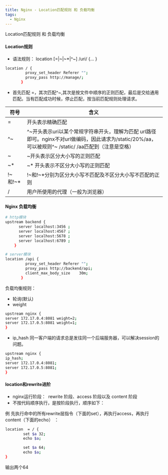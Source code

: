 ```yaml
---
title: Nginx - Location匹配规则 和 负载均衡
tags:
  - Nginx
---
```


Location匹配规则 和 负载均衡

#### Location规则


- 语法规则： location [=|~|~*|^~] /uri/ {… }


```sh
location / {
         proxy_set_header Referer "";
         proxy_pass http://manage/;
       }
```

<!-- more -->

- 首先匹配 =，其次匹配^~,其次是按文件中顺序的正则匹配，最后是交给通用匹配。当有匹配成功时候，停止匹配，按当前匹配规则处理请求。


| 符号 | 含义 |
|----|----|
|=|开头表示精确匹配|
|^~|^~开头表示uri以某个常规字符串开头，理解为匹配 url路径即可。nginx不对url做编码，因此请求为/static/20%/aa，可以被规则^~ /static/ /aa匹配到（注意是空格）|
|~|~开头表示区分大小写的正则匹配|
|~*|~* 开头表示不区分大小写的正则匹配|
|!~和!~*|!~和!~*分别为区分大小写不匹配及不区分大小写不匹配的正则|
|/|用户所使用的代理（一般为浏览器）|

#### Nginx 负载均衡

```sh
# http模块
upstream backend {
      server localhost:3456 ;
      server localhost:4567 ;
      server localhost:5678 ;
      server localhost:6789 ;
    }

# server模块
location /api {
         proxy_set_header Referer "";
         proxy_pass http://backend/api;
         client_max_body_size    30m;
       }
```

负载均衡规则：

- 轮询(默认)
- weight

```sh
upstream nginx {
server 172.17.0.4:8081 weight=2;
server 172.17.0.5:8081 weight=1;
}
```

- ip_hash 同一客户端的请求总是发往同一个后端服务器，可以解决session的问题。

```sh
upstream nginx {
ip_hash;
server 172.17.0.4:8081;
server 172.17.0.5:8081;
}
```

#### location和rewrite进阶

- nginx运行阶段：  rewrite 阶段、access 阶段以及 content 阶段
- 不按代码顺序执行，是按阶段执行，顺序如下：

例 先执行命中的所有rewrite层指令（下面的set），再执行access，再执行content（下面的echo）
：

```sh
location  = / {
        set $a 32;
        echo $a;

        set $a 64;
        echo $a;
}
```

输出两个64








